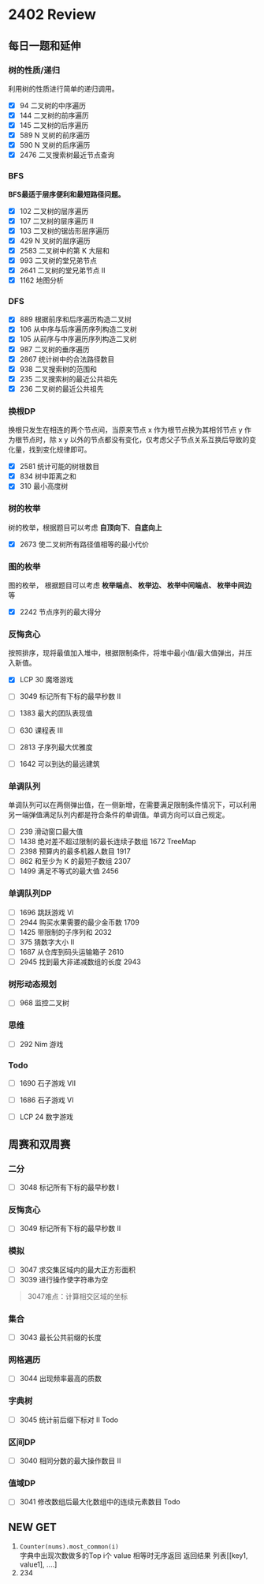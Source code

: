 # 2402 Review

## 每日一题和延伸


### 树的性质/递归

利用树的性质进行简单的递归调用。

- [x] 94 二叉树的中序遍历
- [x] 144 二叉树的前序遍历
- [x] 145 二叉树的后序遍历
- [x] 589 N 叉树的前序遍历
- [x] 590 N 叉树的后序遍历 
- [x] 2476 二叉搜索树最近节点查询

### BFS

**BFS最适于层序便利和最短路径问题。**

- [x] 102 二叉树的层序遍历
- [x] 107 二叉树的层序遍历 II
- [x] 103 二叉树的锯齿形层序遍历
- [x] 429 N 叉树的层序遍历
- [x] 2583 二叉树中的第 K 大层和
- [x] 993 二叉树的堂兄弟节点
- [x] 2641 二叉树的堂兄弟节点 II
- [x] 1162 地图分析

### DFS

- [x] 889 根据前序和后序遍历构造二叉树
- [x] 106 从中序与后序遍历序列构造二叉树
- [x] 105 从前序与中序遍历序列构造二叉树
- [x] 987 二叉树的垂序遍历
- [x] 2867 统计树中的合法路径数目
- [x] 938 二叉搜索树的范围和
- [x] 235 二叉搜索树的最近公共祖先
- [x] 236 二叉树的最近公共祖先

### 换根DP

换根只发生在相连的两个节点间，当原来节点 x 作为根节点换为其相邻节点 y 作为根节点时，除 x y 以外的节点都没有变化，仅考虑父子节点关系互换后导致的变化量，找到变化规律即可。

- [x] 2581 统计可能的树根数目
- [x] 834 树中距离之和
- [x] 310 最小高度树

### 树的枚举

树的枚举，根据题目可以考虑 **自顶向下**、**自底向上**

- [x] 2673 使二叉树所有路径值相等的最小代价

### 图的枚举

图的枚举， 根据题目可以考虑 **枚举端点、 枚举边、 枚举中间端点、 枚举中间边** 等

- [x] 2242 节点序列的最大得分

### 反悔贪心

按照排序，现将最值加入堆中，根据限制条件，将堆中最小值/最大值弹出，并压入新值。

- [x] LCP 30 魔塔游戏

- [ ] 3049 标记所有下标的最早秒数 II
- [ ] 1383 最大的团队表现值
- [ ] 630 课程表 III
- [ ] 2813 子序列最大优雅度 
- [ ] 1642 可以到达的最远建筑

### 单调队列

单调队列可以在两侧弹出值，在一侧新增，在需要满足限制条件情况下，可以利用另一端弹值满足队列内都是符合条件的单调值。单调方向可以自己规定。

- [ ] 239 滑动窗口最大值
- [ ] 1438 绝对差不超过限制的最长连续子数组 1672 TreeMap
- [ ] 2398 预算内的最多机器人数目 1917
- [ ] 862 和至少为 K 的最短子数组 2307
- [ ] 1499 满足不等式的最大值 2456

### 单调队列DP

- [ ] 1696 跳跃游戏 VI
- [ ] 2944 购买水果需要的最少金币数 1709
- [ ] 1425 带限制的子序列和 2032
- [ ] 375 猜数字大小 II 
- [ ] 1687 从仓库到码头运输箱子 2610
- [ ] 2945 找到最大非递减数组的长度 2943

### 树形动态规划

- [ ] 968 监控二叉树


### 思维

- [ ] 292 Nim 游戏

### Todo

- [ ] 1690 石子游戏 VII
- [ ] 1686 石子游戏 VI
- [ ] LCP 24 数字游戏


## 周赛和双周赛

### 二分

- [ ] 3048 标记所有下标的最早秒数 I

### 反悔贪心

- [ ] 3049 标记所有下标的最早秒数 II


### 模拟

- [ ] 3047 求交集区域内的最大正方形面积
- [ ] 3039 进行操作使字符串为空

> 3047难点：计算相交区域的坐标

### 集合

- [ ] 3043 最长公共前缀的长度

### 网格遍历

- [ ] 3044 出现频率最高的质数

### 字典树

- [ ] 3045 统计前后缀下标对 II    Todo

### 区间DP

- [ ] 3040 相同分数的最大操作数目 II

### 值域DP

- [ ] 3041 修改数组后最大化数组中的连续元素数目  Todo

## NEW GET

1. `Counter(nums).most_common(i)`  
   字典中出现次数做多的Top i个
   value 相等时无序返回
   返回结果 列表[[key1, value1], ....]
2. 234